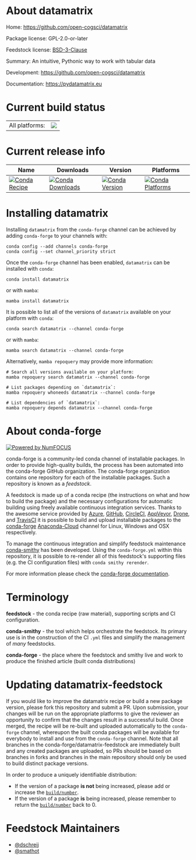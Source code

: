 About datamatrix
================

Home: https://github.com/open-cogsci/datamatrix

Package license: GPL-2.0-or-later

Feedstock license: [BSD-3-Clause](https://github.com/conda-forge/datamatrix-feedstock/blob/main/LICENSE.txt)

Summary: An intuitive, Pythonic way to work with tabular data

Development: https://github.com/open-cogsci/datamatrix

Documentation: https://pydatamatrix.eu

Current build status
====================


<table><tr><td>All platforms:</td>
    <td>
      <a href="https://dev.azure.com/conda-forge/feedstock-builds/_build/latest?definitionId=9272&branchName=main">
        <img src="https://dev.azure.com/conda-forge/feedstock-builds/_apis/build/status/datamatrix-feedstock?branchName=main">
      </a>
    </td>
  </tr>
</table>

Current release info
====================

| Name | Downloads | Version | Platforms |
| --- | --- | --- | --- |
| [![Conda Recipe](https://img.shields.io/badge/recipe-datamatrix-green.svg)](https://anaconda.org/conda-forge/datamatrix) | [![Conda Downloads](https://img.shields.io/conda/dn/conda-forge/datamatrix.svg)](https://anaconda.org/conda-forge/datamatrix) | [![Conda Version](https://img.shields.io/conda/vn/conda-forge/datamatrix.svg)](https://anaconda.org/conda-forge/datamatrix) | [![Conda Platforms](https://img.shields.io/conda/pn/conda-forge/datamatrix.svg)](https://anaconda.org/conda-forge/datamatrix) |

Installing datamatrix
=====================

Installing `datamatrix` from the `conda-forge` channel can be achieved by adding `conda-forge` to your channels with:

```
conda config --add channels conda-forge
conda config --set channel_priority strict
```

Once the `conda-forge` channel has been enabled, `datamatrix` can be installed with `conda`:

```
conda install datamatrix
```

or with `mamba`:

```
mamba install datamatrix
```

It is possible to list all of the versions of `datamatrix` available on your platform with `conda`:

```
conda search datamatrix --channel conda-forge
```

or with `mamba`:

```
mamba search datamatrix --channel conda-forge
```

Alternatively, `mamba repoquery` may provide more information:

```
# Search all versions available on your platform:
mamba repoquery search datamatrix --channel conda-forge

# List packages depending on `datamatrix`:
mamba repoquery whoneeds datamatrix --channel conda-forge

# List dependencies of `datamatrix`:
mamba repoquery depends datamatrix --channel conda-forge
```


About conda-forge
=================

[![Powered by
NumFOCUS](https://img.shields.io/badge/powered%20by-NumFOCUS-orange.svg?style=flat&colorA=E1523D&colorB=007D8A)](https://numfocus.org)

conda-forge is a community-led conda channel of installable packages.
In order to provide high-quality builds, the process has been automated into the
conda-forge GitHub organization. The conda-forge organization contains one repository
for each of the installable packages. Such a repository is known as a *feedstock*.

A feedstock is made up of a conda recipe (the instructions on what and how to build
the package) and the necessary configurations for automatic building using freely
available continuous integration services. Thanks to the awesome service provided by
[Azure](https://azure.microsoft.com/en-us/services/devops/), [GitHub](https://github.com/),
[CircleCI](https://circleci.com/), [AppVeyor](https://www.appveyor.com/),
[Drone](https://cloud.drone.io/welcome), and [TravisCI](https://travis-ci.com/)
it is possible to build and upload installable packages to the
[conda-forge](https://anaconda.org/conda-forge) [Anaconda-Cloud](https://anaconda.org/)
channel for Linux, Windows and OSX respectively.

To manage the continuous integration and simplify feedstock maintenance
[conda-smithy](https://github.com/conda-forge/conda-smithy) has been developed.
Using the ``conda-forge.yml`` within this repository, it is possible to re-render all of
this feedstock's supporting files (e.g. the CI configuration files) with ``conda smithy rerender``.

For more information please check the [conda-forge documentation](https://conda-forge.org/docs/).

Terminology
===========

**feedstock** - the conda recipe (raw material), supporting scripts and CI configuration.

**conda-smithy** - the tool which helps orchestrate the feedstock.
                   Its primary use is in the construction of the CI ``.yml`` files
                   and simplify the management of *many* feedstocks.

**conda-forge** - the place where the feedstock and smithy live and work to
                  produce the finished article (built conda distributions)


Updating datamatrix-feedstock
=============================

If you would like to improve the datamatrix recipe or build a new
package version, please fork this repository and submit a PR. Upon submission,
your changes will be run on the appropriate platforms to give the reviewer an
opportunity to confirm that the changes result in a successful build. Once
merged, the recipe will be re-built and uploaded automatically to the
`conda-forge` channel, whereupon the built conda packages will be available for
everybody to install and use from the `conda-forge` channel.
Note that all branches in the conda-forge/datamatrix-feedstock are
immediately built and any created packages are uploaded, so PRs should be based
on branches in forks and branches in the main repository should only be used to
build distinct package versions.

In order to produce a uniquely identifiable distribution:
 * If the version of a package **is not** being increased, please add or increase
   the [``build/number``](https://docs.conda.io/projects/conda-build/en/latest/resources/define-metadata.html#build-number-and-string).
 * If the version of a package **is** being increased, please remember to return
   the [``build/number``](https://docs.conda.io/projects/conda-build/en/latest/resources/define-metadata.html#build-number-and-string)
   back to 0.

Feedstock Maintainers
=====================

* [@dschreij](https://github.com/dschreij/)
* [@smathot](https://github.com/smathot/)
